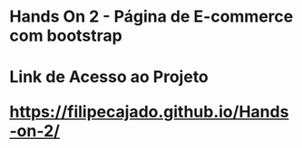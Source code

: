 
<h1>Hands On 2 - Página de E-commerce com bootstrap<h1>

Link de Acesso ao Projeto

https://filipecajado.github.io/Hands-on-2/
